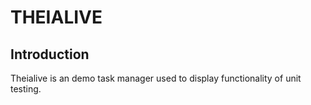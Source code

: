 # THEIALIVE
## Introduction
Theialive is an demo task manager used to display functionality of unit testing.
